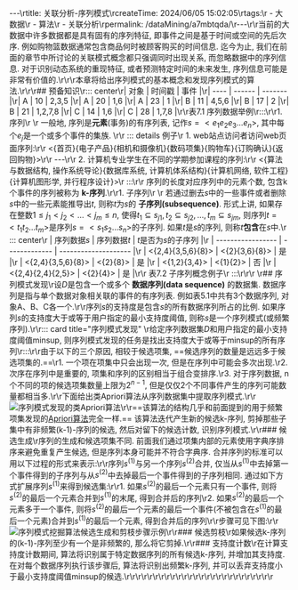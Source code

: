 ---\rtitle: 关联分析-序列模式\rcreateTime: 2024/06/05 15:02:05\rtags:\r  - 大数据\r  - 算法\r  - 关联分析\rpermalink: /dataMining/a7mbtqda/\r---\r\r当前的大数据中许多数据都是具有固有的序列特征, 即事件之间是基于时间或空间的先后次序. 例如购物篮数据通常包含商品何时被顾客购买的时间信息. 迄今为止, 我们在前面的章节中所讨论的关联模式概念都只强调同时出现关系, 而忽略数据中的序列信息. 对于识别动态系统的重现特征, 或者预测特定时间的未来发生, 序列信息可能是非常有价值的.\r\r\r本章将给出序列模式的基本概念和发现序列模式的算法.\r<!-- more -->\r\r## 预备知识\r::: center\r| 对象 | 时间戳 | 事件    |\r| ---- | ------ | ------- |\r| A    | 10     | 2,3,5   |\r| A    | 20     | 1,6     |\r| A    | 23     | 1       |\r| B    | 11     | 4,5,6   |\r| B    | 17     | 2       |\r| B    | 21     | 1,2,7,8 |\r| C    | 14     | 1,6     |\r| C    | 28     | 1,7,8   |\r\r表7.1 序列数据举例\r:::\r\r1. 序列\r   \r    一般地, 序列是**元素**(事务)的有序列表, 记作$s=<e_1e_2e_3\dots e_n>$, 其中每个$e_j$是一个或多个事件的集族. \r\r    ::: details 例子\r    1. web站点访问者访问web页面序列:\r\r      <{首页}{电子产品}{相机和摄像机}{数码项集}{购物车}{订购确认}{返回购物}>\r\r    ---\r\r    2. 计算机专业学生在不同的学期参加课程的序列:\r\r      <{算法与数据结构, 操作系统导论}{数据库系统, 计算机体系结构}{计算机网络, 软件工程}{计算机图形学, 并行程序设计}>\r    :::\r\r    序列的长度对应序列中的元素个数, 包含k个事件的序列被称为 **k-序列**.\r\r1. 子序列\r   \r    若通过删去$s$中的一些事件或者删除$s$中的一些元素能推导出$t$, 则称$t$为$s$的 **子序列(subsequence)**. 形式上讲, 如果存在整数$1 \le j_1<j_2<\dots <j_m \le n$, 使得$t_1 \subseteq s_{j1}, t_2 \subseteq s_{j2}, \dots , t_m \subseteq s_{jm}$, 则序列$t=<t_1t_2\dots t_m>$是序列$s=<s_1s_2\dots s_n>$的子序列. 如果$t$是$s$的序列, 则称$t$**包含**在$s$中.\r    ::: center\r    | 序列数据$s$       | 序列数据$t$   | $t$是否为$s$的子序列 |\r    | ----------------- | ------------- | -------------------- |\r    | <{2,4}{3,5,6}{8}> | <{2}{3,6}{8}> | 是                   |\r    | <{2,4}{3,5,6}{8}> | <{2}{8}>      | 是                   |\r    | <{1,2}{3,4}>      | <{1}{2}>      | 否                   |\r    | <{2,4}{2,4}{2,5}> | <{2}{4}>      | 是                   |\r\r    表7.2 子序列概念例子\r    :::\r\r\r   \r## 序列模式发现\r设$D$是包含一个或多个 **数据序列(data sequence)** 的数据集. 数据序列是指与单个数据对象相关联的事件的有序列表. 例如表5.1中共有3个数据序列, 对象A、B、C各一个.\r\r序列$s$的支持度是包含$s$的所有数据序列所占的比例. 如果序列$s$的支持度大于或等于用户指定的最小支持度阈值, 则称$s$是一个序列模式(或频繁序列).\r\r::: card  title="序列模式发现" \r给定序列数据集$D$和用户指定的最小支持度阈值minsup, 则序列模式发现的任务是找出支持度大于或等于minsup的所有序列\r:::\r\r由于以下的三个原因, 相较于候选项集, ==候选序列的数量是远远多于候选项集的.==\r1. 一个项在项集中只会出现一次, 但是在序列中可能会多次出现.\r2. 次序在序列中是重要的, 项集和序列的区别相当于组合变排序.\r3. 对于序列数据, n个不同的项的候选项集数量上限为$2^{n-1}$, 但是仅仅2个不同事件产生的序列可能数量都相当多.\r\r下面给出类Apriori算法从序列数据集中提取序列模式.\r\r![序列模式发现的类Apriori算法](/screen_shot/apriori-algorithm-for-sequential-pattern-discovery.png)\r\r==该算法的结构几乎和前面提到的用于频繁项集发现的[Apriori算法](/dataMining/ngr8k26m/#apriori-pseudocode)完全一样.== 该算法迭代产生新的候选k-序列, 剪掉那些子集中有非频繁(k-1)-序列的候选, 然后对留下的候选计数, 识别序列模式.\r\r### 候选生成\r序列的生成和候选项集不同. 前面我们通过项集内部的元素使用字典序排序来避免重复产生候选, 但是序列本身可能并不符合字典序. 合并序列的标准可以用以下过程的形式来表示:\r\r序列$s^{(1)}$与另一个序列$s^{(2)}$合并, 仅当从$s^{(1)}$中去掉第一个事件得到的子序列与从$s^{(2)}$中去掉最后一个事件得到的子序列相同. 通过如下方式扩展序列$s^{(1)}$来得到候选集:\r\r1. 如果$s^{(2)}$的最后一个元素只有一个事件, 则将$s^{(2)}$的最后一个元素合并到$s^{(1)}$的末尾, 得到合并后的序列\r2. 如果$s^{(2)}$的最后一个元素多于一个事件, 则将$s^{(2)}$的最后一个元素的最后一个事件(不被包含在$s^{(1)}$的最后一个元素)合并到$s^{(1)}$的最后一个元素, 得到合并后的序列\r\r步骤可见下图:\r\r![序列模式挖掘算法候选生成和剪枝步骤示例](/screen_shot/examples-sequential-pattern-mining-algorithm.png)\r\r### 候选剪枝\r如果候选k-序列的(k-1)-序列至少有一个是非频繁的, 那么将它剪掉.\r\r### 支持度计数\r在计算支持度计数期间, 算法将识别属于特定数据序列的所有候选k-序列, 并增加其支持度. 在对每个数据序列执行该步骤后, 算法将识别出频繁k-序列, 并可以丢弃支持度小于最小支持度阈值minsup的候选.\r\r\r\r\r\r\r\r\r\r\r\r\r\r\r\r\r\r\r\r\r\r\r\r\r\r